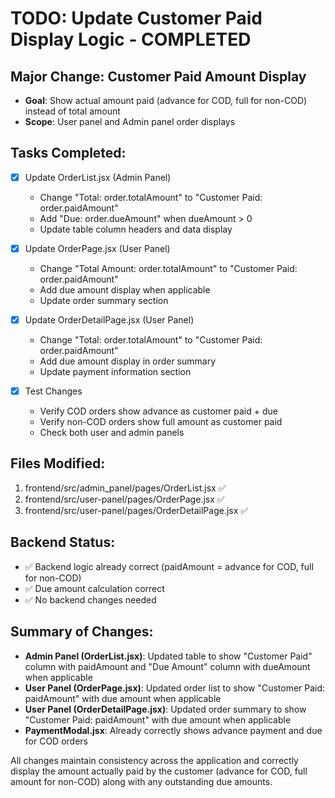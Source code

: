 # TODO: Update Customer Paid Display Logic - COMPLETED

## Major Change: Customer Paid Amount Display
- **Goal**: Show actual amount paid (advance for COD, full for non-COD) instead of total amount
- **Scope**: User panel and Admin panel order displays

## Tasks Completed:
- [x] Update OrderList.jsx (Admin Panel)
  - Change "Total: order.totalAmount" to "Customer Paid: order.paidAmount"
  - Add "Due: order.dueAmount" when dueAmount > 0
  - Update table column headers and data display

- [x] Update OrderPage.jsx (User Panel)
  - Change "Total Amount: order.totalAmount" to "Customer Paid: order.paidAmount"
  - Add due amount display when applicable
  - Update order summary section

- [x] Update OrderDetailPage.jsx (User Panel)
  - Change "Total: order.totalAmount" to "Customer Paid: order.paidAmount"
  - Add due amount display in order summary
  - Update payment information section

- [x] Test Changes
  - Verify COD orders show advance as customer paid + due
  - Verify non-COD orders show full amount as customer paid
  - Check both user and admin panels

## Files Modified:
1. frontend/src/admin_panel/pages/OrderList.jsx ✅
2. frontend/src/user-panel/pages/OrderPage.jsx ✅
3. frontend/src/user-panel/pages/OrderDetailPage.jsx ✅

## Backend Status:
- ✅ Backend logic already correct (paidAmount = advance for COD, full for non-COD)
- ✅ Due amount calculation correct
- ✅ No backend changes needed

## Summary of Changes:
- **Admin Panel (OrderList.jsx)**: Updated table to show "Customer Paid" column with paidAmount and "Due Amount" column with dueAmount when applicable
- **User Panel (OrderPage.jsx)**: Updated order list to show "Customer Paid: paidAmount" with due amount when applicable
- **User Panel (OrderDetailPage.jsx)**: Updated order summary to show "Customer Paid: paidAmount" with due amount when applicable
- **PaymentModal.jsx**: Already correctly shows advance payment and due for COD orders

All changes maintain consistency across the application and correctly display the amount actually paid by the customer (advance for COD, full amount for non-COD) along with any outstanding due amounts.
